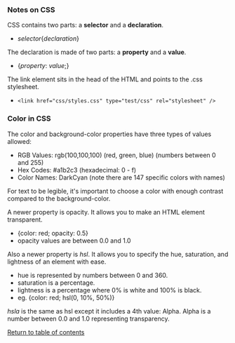 ### Notes on CSS

CSS contains two parts: a **selector** and a **declaration**.

- *selector*{*declaration*}

The declaration is made of two parts: a **property** and a **value**.

- {*property*: *value*;}

The link element sits in the head of the HTML and points to the .css stylesheet.

- `<link href="css/styles.css" type="test/css" rel="stylesheet" />`

### Color in CSS

The color and background-color properties have three types of values allowed:

- RGB Values: rgb(100,100,100) (red, green, blue) (numbers between 0 and 255)
- Hex Codes: #a1b2c3 (hexadecimal: 0 - f)
- Color Names: DarkCyan (note there are 147 specific colors with names)

For text to be legible, it's important to choose a color with enough contrast compared to the background-color.

A newer property is opacity. It allows you to make an HTML element transparent.

- {color: red; opacity: 0.5}
- opacity values are between 0.0 and 1.0

Also a newer property is *hsl*. It allows you to specify the hue, saturation, and lightness of an element with ease.

- hue is represented by numbers between 0 and 360.
- saturation is a percentage.
- lightness is a percentage where 0% is white and 100% is black.
- eg. {color: red; hsl(0, 10%, 50%)}

*hsla* is the same as hsl except it includes a 4th value: Alpha. Alpha is a number between 0.0 and 1.0 representing transparency.

[Return to table of contents](README.md)